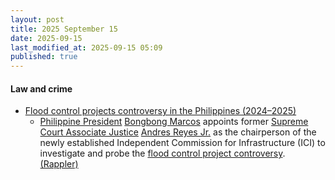 ```yaml
---
layout: post
title: 2025 September 15
date: 2025-09-15
last_modified_at: 2025-09-15 05:09
published: true
---
```



#### Law and crime

* [Flood control projects controversy in the Philippines (2024–2025)](https://en.wikipedia.org/wiki/Flood_control_projects_controversy_in_the_Philippines_%282024%E2%80%932025%29 "Flood control projects controversy in the Philippines (2024–2025)")
  * [Philippine President](https://en.wikipedia.org/wiki/President_of_the_Philippines "President of the Philippines") [Bongbong Marcos](https://en.wikipedia.org/wiki/Bongbong_Marcos "Bongbong Marcos") appoints former [Supreme Court Associate Justice](https://en.wikipedia.org/wiki/Associate_Justice_of_the_Supreme_Court_of_the_Philippines "Associate Justice of the Supreme Court of the Philippines") [Andres Reyes Jr.](https://en.wikipedia.org/wiki/Andres_Reyes_Jr. "Andres Reyes Jr.") as the chairperson of the newly established Independent Commission for Infrastructure (ICI) to investigate and probe the [flood control project controversy](https://en.wikipedia.org/wiki/Flood_control_projects_controversy_in_the_Philippines_%282024%E2%80%932025%29 "Flood control projects controversy in the Philippines (2024–2025)"). [(Rappler)](https://www.rappler.com/philippines/former-sc-justice-andres-reyes-jr-chair-independent-commission-infrastructure/)
